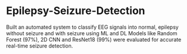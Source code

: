 # Epilepsy-Seizure-Detection
Built an automated system to classify EEG signals into normal, epilepsy without seizure and with seizure using ML and DL Models like  Random Forest (97%), 2D CNN and ResNet18 (99%) were evaluated for accurate real-time seizure detection.
